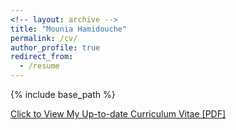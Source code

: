 ```yaml
---
<!-- layout: archive -->
title: "Mounia Hamidouche"
permalink: /cv/
author_profile: true
redirect_from:
  - /resume
---
```


{% include base_path %}

[Click to View My Up-to-date Curriculum Vitae [PDF]](https://github.com/mouniahamidouche/mouniahamidouche.github.io/blob/master/files/mounia-cv.pdf)

<!-- <embed src="https://github.com/mouniahamidouche/mouniahamidouche.github.io/blob/master/files/mounia-cv.pdf" width="650" height="1800" type='application/pdf'> -->
